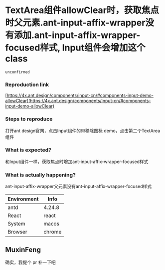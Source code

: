 # TextArea组件allowClear时，获取焦点时父元素.ant-input-affix-wrapper没有添加.ant-input-affix-wrapper-focused样式, Input组件会增加这个class

`unconfirmed`

### Reproduction link

[https://4x.ant.design/components/input-cn/#components-input-demo-allowClear](https://4x.ant.design/components/input-cn/#components-input-demo-allowClear)

### Steps to reproduce

打开ant design官网，点击Input组件的带移除图标 demo，点击第二个TextArea组件

### What is expected?

和Input组件一样，获取焦点时增加ant-input-affix-wrapper-focused样式

### What is actually happening?

ant-input-affix-wrapper父元素没有ant-input-affix-wrapper-focused样式

| Environment | Info   |
| ----------- | ------ |
| antd        | 4.24.8 |
| React       | react  |
| System      | macos  |
| Browser     | chrome |

<!-- generated by ant-design-issue-helper. DO NOT REMOVE -->

## MuxinFeng

确实，我提个 pr 补一下吧
